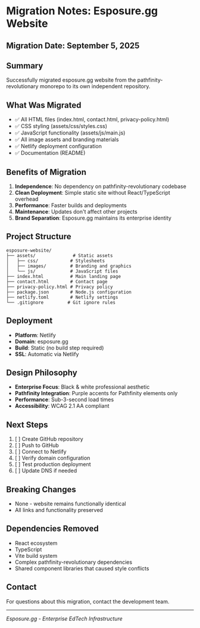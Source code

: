 # Migration Notes: Esposure.gg Website

## Migration Date: September 5, 2025

## Summary
Successfully migrated esposure.gg website from the pathfinity-revolutionary monorepo to its own independent repository.

## What Was Migrated
- ✅ All HTML files (index.html, contact.html, privacy-policy.html)
- ✅ CSS styling (assets/css/styles.css)
- ✅ JavaScript functionality (assets/js/main.js)
- ✅ All image assets and branding materials
- ✅ Netlify deployment configuration
- ✅ Documentation (README)

## Benefits of Migration
1. **Independence**: No dependency on pathfinity-revolutionary codebase
2. **Clean Deployment**: Simple static site without React/TypeScript overhead
3. **Performance**: Faster builds and deployments
4. **Maintenance**: Updates don't affect other projects
5. **Brand Separation**: Esposure.gg maintains its enterprise identity

## Project Structure
```
esposure-website/
├── assets/              # Static assets
│   ├── css/            # Stylesheets
│   ├── images/         # Branding and graphics
│   └── js/             # JavaScript files
├── index.html          # Main landing page
├── contact.html        # Contact page
├── privacy-policy.html # Privacy policy
├── package.json        # Node.js configuration
├── netlify.toml        # Netlify settings
└── .gitignore         # Git ignore rules
```

## Deployment
- **Platform**: Netlify
- **Domain**: esposure.gg
- **Build**: Static (no build step required)
- **SSL**: Automatic via Netlify

## Design Philosophy
- **Enterprise Focus**: Black & white professional aesthetic
- **Pathfinity Integration**: Purple accents for Pathfinity elements only
- **Performance**: Sub-3-second load times
- **Accessibility**: WCAG 2.1 AA compliant

## Next Steps
1. [ ] Create GitHub repository
2. [ ] Push to GitHub
3. [ ] Connect to Netlify
4. [ ] Verify domain configuration
5. [ ] Test production deployment
6. [ ] Update DNS if needed

## Breaking Changes
- None - website remains functionally identical
- All links and functionality preserved

## Dependencies Removed
- React ecosystem
- TypeScript
- Vite build system
- Complex pathfinity-revolutionary dependencies
- Shared component libraries that caused style conflicts

## Contact
For questions about this migration, contact the development team.

---

*Esposure.gg - Enterprise EdTech Infrastructure*